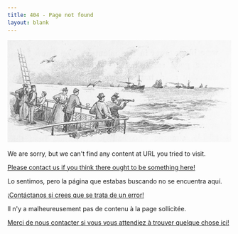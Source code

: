 ```yaml
---
title: 404 - Page not found
layout: blank
---
```


![British Library: Image taken from page 20 of 'Saint Paul's to the Highlands and back'.](/gallery/404_banner.png)

We are sorry, but we can't find any content at URL you tried to visit.

[Please contact us if you think there ought to be something here!](https://github.com/programminghistorian/jekyll/issues/new?title=Broken%20link&body=I%20encountered%20an%20error%20when%20I%20tried%20to%20navigate%20to%20The%20Programming%20Historian%20using%20this%20link:%20[PASTE%20URL%20HERE])

Lo sentimos, pero la página que estabas buscando no se encuentra aquí.

[¡Contáctanos si crees que se trata de un error!](https://github.com/programminghistorian/jekyll/issues/new?title=Broken%20link&body=I%20encountered%20an%20error%20when%20I%20tried%20to%20navigate%20to%20The%20Programming%20Historian%20using%20this%20link:%20[PASTE%20URL%20HERE])

Il n'y a malheureusement pas de contenu à la page sollicitée.

[Merci de nous contacter si vous vous attendiez à trouver quelque chose ici!](https://github.com/programminghistorian/jekyll/issues/new?title=Broken%20link&body=I%20encountered%20an%20error%20when%20I%20tried%20to%20navigate%20to%20The%20Programming%20Historian%20using%20this%20link:%20[PASTE%20URL%20HERE])


